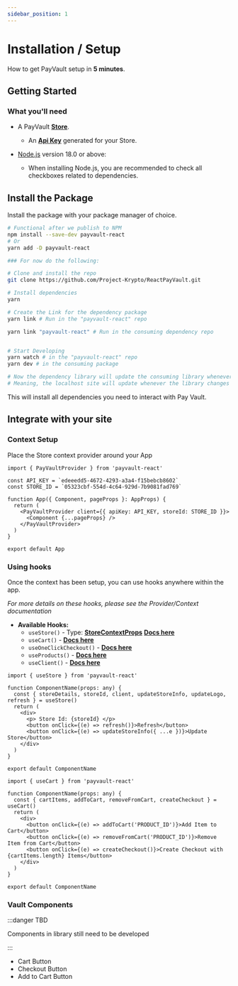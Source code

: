 ```yaml
---
sidebar_position: 1
---
```


# Installation / Setup

How to get PayVault setup in **5 minutes**.

## Getting Started

### What you'll need

- A PayVault **[Store](https://docusaurus.new)**.

  - An **[Api Key](https://docusaurus.new)** generated for your Store.

- [Node.js](https://nodejs.org/en/download/) version 18.0 or above:
  - When installing Node.js, you are recommended to check all checkboxes related to dependencies.

## Install the Package

Install the package with your package manager of choice.

```bash
# Functional after we publish to NPM
npm install --save-dev payvault-react
# Or
yarn add -D payvault-react

### For now do the following:

# Clone and install the repo
git clone https://github.com/Project-Krypto/ReactPayVault.git

# Install dependencies
yarn

# Create the Link for the dependency package
yarn link # Run in the "payvault-react" repo

yarn link "payvault-react" # Run in the consuming dependency repo


# Start Developing
yarn watch # in the "payvault-react" repo
yarn dev # in the consuming package

# Now the dependency library will update the consuming library whenever a change is made.
# Meaning, the localhost site will update whenever the library changes for dev testing
```

This will install all dependencies you need to interact with Pay Vault.

## Integrate with your site

### Context Setup

Place the Store context provider around your App

```tsx title="App.tsx"
import { PayVaultProvider } from 'payvault-react'

const API_KEY = `edeeedd5-4672-4293-a3a4-f15bebcb8602`
const STORE_ID = `05323cbf-554d-4c64-929d-7b9081fad769`

function App({ Component, pageProps }: AppProps) {
  return (
    <PayVaultProvider client={{ apiKey: API_KEY, storeId: STORE_ID }}>
      <Component {...pageProps} />
    </PayVaultProvider>
  )
}

export default App
```

### Using hooks

Once the context has been setup, you can use hooks anywhere within the app.

_For more details on these hooks, please see the Provider/Context documentation_

- **Available Hooks:**
  - `useStore()` - Type: **[StoreContextProps](/docs/sdk-docs/interfaces/StoreContextProps)** **[Docs here](/docs/sdk-docs#useclient)**
  - `useCart()` - **[Docs here](/docs/sdk-docs#useclient)**
  - `useOneClickCheckout()` - **[Docs here](/docs/sdk-docs#useclient)**
  - `useProducts()` - **[Docs here](/docs/sdk-docs#useclient)**
  - `useClient()` - **[Docs here](/docs/sdk-docs#useclient)**

```tsx title="storeDetails.tsx"
import { useStore } from 'payvault-react'

function ComponentName(props: any) {
  const { storeDetails, storeId, client, updateStoreInfo, updateLogo, refresh } = useStore()
  return (
    <div>
      <p> Store Id: {storeId} </p>
      <button onClick={(e) => refresh()}>Refresh</button>
      <button onClick={(e) => updateStoreInfo({ ...e })}>Update Store</button>
    </div>
  )
}

export default ComponentName
```

```tsx title="cartManagement.tsx"
import { useCart } from 'payvault-react'

function ComponentName(props: any) {
  const { cartItems, addToCart, removeFromCart, createCheckout } = useCart()
  return (
    <div>
      <button onClick={(e) => addToCart('PRODUCT_ID')}>Add Item to Cart</button>
      <button onClick={(e) => removeFromCart('PRODUCT_ID')}>Remove Item from Cart</button>
      <button onClick={(e) => createCheckout()}>Create Checkout with {cartItems.length} Items</button>
    </div>
  )
}

export default ComponentName
```

### Vault Components

:::danger TBD

Components in library still need to be developed

:::

- Cart Button
- Checkout Button
- Add to Cart Button
